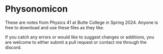 # Physonomicon
These are notes from Physics 41 at Butte College in Spring 2024. Anyone is free to download and use these files as they like.

If you catch any errors or would like to suggest changes or additions, you are welcome to either submit a pull request or contact me through the discord.
